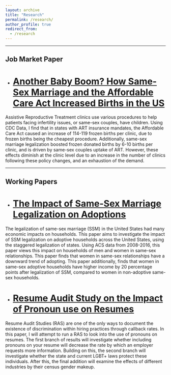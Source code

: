 ```yaml
---
layout: archive
title: "Research"
permalink: /research/
author_profile: true
redirect_from:
  - /research
---
```


<hr>

## Job Market Paper
* # [Another Baby Boom? How Same-Sex Marriage and the Affordable Care Act Increased Births in the US](files/The_Impact_of_ACA_and_Same_Sex_Marriage_Legalization_on_ART.pdf)
Assistive Reproductive Treatment clinics use various procedures to help patients facing infertility issues, or same-sex couples, have children. Using CDC Data, I find that in states with ART insurance mandates, the Affordable Care Act caused an increase of 114-119 frozen births per clinic, due to frozen births being the cheapest procedure. Additionally, same-sex marriage legalization boosted frozen donated births by 6-10 births per clinic, and is driven by same-sex couples uptake of ART. However, these effects diminish at the clinic level due to an increase in the number of clinics following these policy changes, and an exhaustion of the demand.

<hr>

## Working Papers

* # [The Impact of Same-Sex Marriage Legalization on Adoptions](files/The_Impact_of_Same_Sex_Marriage_Legalization_on_Adoptions.pdf)
The legalization of same-sex marriage (SSM) in the United States had many economic impacts on households. This paper aims to investigate the impact of SSM legalization on adoptive households across the United States, using the staggered legalization of states. Using ACS data from 2008-2016, this paper views this impact on households of men and women in same-sex relationships. This paper finds that women in same-sex relationships have a downward trend of adopting. This paper additionally, finds that women in same-sex adoptive households have higher income by 20 percentage points after legalization of SSM, compared to women in non-adoptive same-sex households.

* # [Resume Audit Study on the Impact of Pronoun use on Resumes](files/Resume_Audit_Study_on_the_Impact_of_Pronoun_use_on_Resumes.pdf)
Resume Audit Studies (RAS) are one of the only ways to document the existence of discrimination within hiring practices through callback rates. In this paper, I will attempt to run a RAS to look into the use of pronouns on resumes. The first branch of results will investigate whether including pronouns on your resume will decrease the rate by which an employer requests more information. Building on this, the second branch will investigate whether the state and current LGBT+ laws protect these individuals. After this, the final addition will examine the effects of different industries by their census gender makeup.



